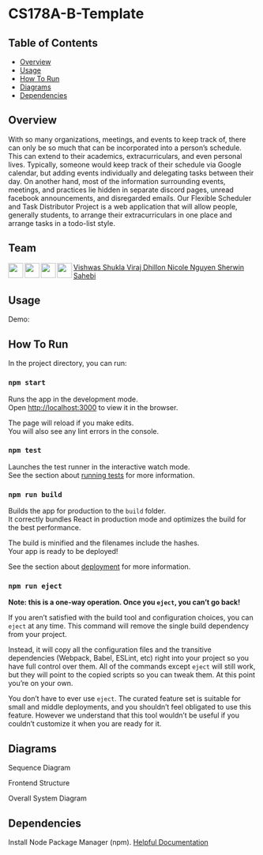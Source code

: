 # CS178A-B-Template

## Table of Contents
- [Overview](#overview)
- [Usage](#usage)
- [How To Run](#how-to-run)
- [Diagrams](#diagrams)
- [Dependencies](#dependencies)

## Overview
With so many organizations, meetings, and events to keep track of, there can only be so much
that can be incorporated into a person’s schedule. This can extend to their academics,
extracurriculars, and even personal lives. Typically, someone would keep track of their schedule
via Google calendar, but adding events individually and delegating tasks between their day. On
another hand, most of the information surrounding events, meetings, and practices lie hidden in
separate discord pages, unread facebook announcements, and disregarded emails. Our Flexible
Scheduler and Task Distributor Project is a web application that will allow people, generally
students, to arrange their extracurriculars in one place and arrange tasks in a todo-list style.

## Team
<a href="https://github.com/vishshukla" target="_blank"><img src="https://avatars1.githubusercontent.com/u/26678573?s=460&u=04a17536273c6d62592e4613751bc4253e9c02b2&v=4" align="left" height="30px">Vishwas Shukla </a>
<a href="https://github.com/VirajDhillon" target="_blank"><img src="https://avatars1.githubusercontent.com/u/33117585?s=460&u=4250cb7f819c4a88c634246c63761737b658a11b&v=4" align="left" height="30px">Viraj Dhillon </a>
<a href="https://github.com/nicohhle" target="_blank"><img src="https://avatars1.githubusercontent.com/u/28742068?s=460&u=18c93fa5ffec8524896fd18dfef546e0dddc1ca0&v=4" align="left" height="30px">Nicole Nguyen </a>
<a href="https://github.com/Sherv24" target="_blank"><img src="https://avatars2.githubusercontent.com/u/33410214?s=460&u=86bb74111f89004b7ca7f71aee8f77b1397c75c6&v=4" align="left" height="30px">Sherwin Sahebi </a>

## Usage
Demo: <Link to youtube video>

<Screenshot of application>

## How To Run
In the project directory, you can run:

### `npm start`

Runs the app in the development mode.<br />
Open [http://localhost:3000](http://localhost:3000) to view it in the browser.

The page will reload if you make edits.<br />
You will also see any lint errors in the console.

### `npm test`

Launches the test runner in the interactive watch mode.<br />
See the section about [running tests](https://facebook.github.io/create-react-app/docs/running-tests) for more information.

### `npm run build`

Builds the app for production to the `build` folder.<br />
It correctly bundles React in production mode and optimizes the build for the best performance.

The build is minified and the filenames include the hashes.<br />
Your app is ready to be deployed!

See the section about [deployment](https://facebook.github.io/create-react-app/docs/deployment) for more information.

### `npm run eject`

**Note: this is a one-way operation. Once you `eject`, you can’t go back!**

If you aren’t satisfied with the build tool and configuration choices, you can `eject` at any time. This command will remove the single build dependency from your project.

Instead, it will copy all the configuration files and the transitive dependencies (Webpack, Babel, ESLint, etc) right into your project so you have full control over them. All of the commands except `eject` will still work, but they will point to the copied scripts so you can tweak them. At this point you’re on your own.

You don’t have to ever use `eject`. The curated feature set is suitable for small and middle deployments, and you shouldn’t feel obligated to use this feature. However we understand that this tool wouldn’t be useful if you couldn’t customize it when you are ready for it.

## Diagrams

Sequence Diagram

Frontend Structure


Overall System Diagram

## Dependencies
Install Node Package Manager (npm). [Helpful Documentation](https://www.npmjs.com/get-npm)

